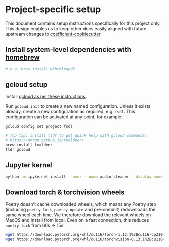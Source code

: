 # Project-specific setup

This document contains setup instructions specifically for this project only. This design enables
us to keep other docs easily aligned with future upstream changes to
[coefficient-cookiecutter](https://github.com/CoefficientSystems/coefficient-cookiecutter/).


## Install system-level dependencies with [homebrew](https://brew.sh/)

```sh
# e.g. brew install wkhtmltopdf
```

## gcloud setup

Install [gcloud as per these instructions](https://cloud.google.com/sdk/docs/install).

Run `gcloud init` to create a new named configuration. Unless it exists already, create a new
configuration as required, e.g. `fsdl`. This configuration can be activated at any
point, for example:

```sh
gcloud config set project fsdl

# Top tip: install tldr to get quick help with gcloud commands!
# https://dbrgn.github.io/tealdeer/
brew install tealdeer
tldr gcloud
```

## Jupyter kernel

```sh
python -m ipykernel install --user --name audio-cleaner --display-name "Python (audio-cleaner)"
```

## Download torch & torchvision wheels

Poetry doesn't cache downloaded wheels, which means any Poetry step (including `poetry lock`,
`poetry update` and pre-commit) redownloads the same wheel each time. We therefore download the
relevant wheels on MacOS and install from local. Even on a fast connection, this reduces `poetry
lock` from 60s -> 15s.

```sh
wget https://download.pytorch.org/whl/cu116/torch-1.12.1%2Bcu116-cp310-cp310-linux_x86_64.whl -P ./wheels/
wget https://download.pytorch.org/whl/cu116/torchvision-0.13.1%2Bcu116-cp310-cp310-linux_x86_64.whl -P ./wheels/
```
